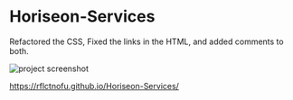 # Horiseon-Services

Refactored the CSS, Fixed the links in the HTML, and added comments to both.

![project screenshot](/assets/images/Screen%20Shot%202022-06-22%20at%207.05.53%20PM.png)

https://rflctnofu.github.io/Horiseon-Services/
